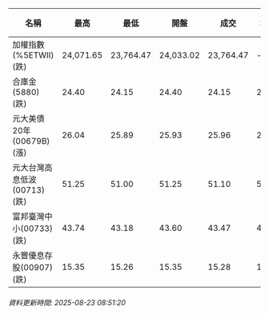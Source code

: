 | 名稱 | 最高 | 最低 | 開盤 | 成交 | 均價 | 成交金額(億) | 昨收 | 漲跌幅 | 漲跌 | 總量 | 昨量 | 振幅 |
| -------- | -------- | -------- | -------- |-------- | -------- | -------- |-------- |-------- |-------- | -------- | -------- |-------- |
|加權指數(%5ETWII) (跌)|24,071.65|23,764.47|24,033.02|23,764.47|-|3,602.89|23,962.13|0.82%|197.66|6,510,360|0|1.28%|
|合庫金(5880) (跌)|24.40|24.15|24.40|24.15|24.23|2.93|24.45|1.23%|0.30|12,098|4,761|1.02%|
|元大美債20年(00679B) (漲)|26.04|25.89|25.93|25.96|25.98|12.12|25.95|0.04%|0.01|46,674|34,682|0.58%|
|元大台灣高息低波(00713) (跌)|51.25|51.00|51.25|51.10|51.12|2.43|51.25|0.29%|0.15|4,755|4,637|0.49%|
|富邦臺灣中小(00733) (跌)|43.74|43.18|43.60|43.47|43.48|0.318|43.54|0.16%|0.07|731|1,156|1.29%|
|永豐優息存股(00907) (跌)|15.35|15.26|15.35|15.28|15.28|0.099|15.32|0.26%|0.04|645|787|0.59%|
###### 資料更新時間: 2025-08-23 08:51:20